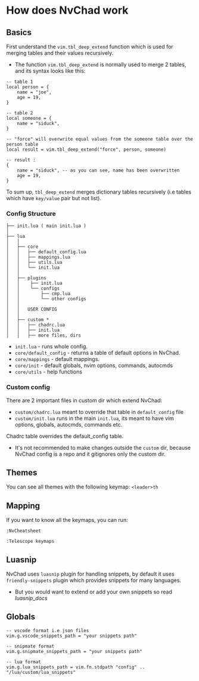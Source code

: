 # How does NvChad work

## Basics

First understand the `vim.tbl_deep_extend` function which is used for merging tables and their values recursively.

- The function `vim.tbl_deep_extend` is normally used to merge 2 tables, and its syntax looks like this:

```console
-- table 1
local person = {
    name = "joe",
    age = 19,
}

-- table 2
local someone = {
    name = "siduck",
}

-- "force" will overwrite equal values from the someone table over the person table
local result = vim.tbl_deep_extend("force", person, someone)

-- result : 
{
    name = "siduck", -- as you can see, name has been overwritten
    age = 19,
}

```

To sum up, `tbl_deep_extend` merges dictionary tables recursively (i.e tables which have `key/value` pair but not list).

### Config Structure

```console
├── init.lua ( main init.lua )
│
├── lua
│   │
│   ├── core
│   │   ├── default_config.lua
│   │   ├── mappings.lua
│   │   ├── utils.lua 
│   │   └── init.lua  
│   │
│   ├── plugins
│   │    ├── init.lua 
│   │    └── configs
│   │        ├── cmp.lua
│   │        └── other configs
│   │  
│   │   USER CONFIG  
│   │  
│   ├── custom *
│   │   ├── chadrc.lua
│   │   ├── init.lua
│   │   ├── more files, dirs
```

- `init.lua` - runs whole config.
- `core/default_config` - returns a table of default options in NvChad.
- `core/mappings` - default mappings.
- `core/init` - default globals, nvim options, commands, autocmds
- `core/utils`  - help functions

### Custom config

There are 2 important files in custom dir which extend NvChad:

- `custom/chadrc.lua` meant to override that table in `default_config` file
- `custom/init.lua` runs in the main `init.lua`, its meant to have vim options, globals, autocmds, commands etc.

Chadrc table overrides the default_config table. 

- It's not recommended to make changes outside the `custom` dir, because NvChad config is a repo and it gitignores only the custom dir. 

## Themes 

You can see all themes with the following keymap: `<leader>th`

## Mapping 

If you want to know all the keymaps, you can run:

```
:NvCheatsheet

:Telescope keymaps

```

## Luasnip

NvChad uses `luasnip` plugin for handling snippets, by default it uses `friendly-snippets` plugin which provides snippets for many languages. 

- But you would want to extend or add your own snippets so read *luasnip_docs*

## Globals

```
-- vscode format i.e json files
vim.g.vscode_snippets_path = "your snippets path"

-- snipmate format 
vim.g.snipmate_snippets_path = "your snippets path"

-- lua format 
vim.g.lua_snippets_path = vim.fn.stdpath "config" .. "/lua/custom/lua_snippets"

```

